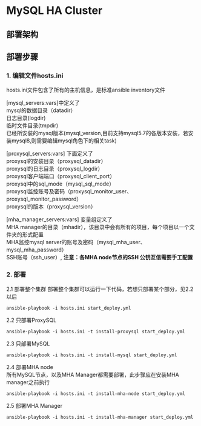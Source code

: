 # MySQL HA Cluster

## 部署架构


## 部署步骤
### 1. 编辑文件hosts.ini  
hosts.ini文件包含了所有的主机信息，是标准ansible inventory文件  

[mysql_servers:vars]中定义了  
mysql的数据目录（datadir）  
日志目录(logdir)  
临时文件目录(tmpdir)  
已经所安装的mysql版本(mysql_version,目前支持mysql5.7的各版本安装，若安装mysql8,则需要编辑mysql角色下的相关task)



[proxysql_servers:vars] 下面定义了  
proxysql的安装目录（proxysql_datadir）  
proxysql的日志目录（proxysql_logdir）   
proxysql客户端端口（proxysql_client_port）  
proxysql中的sql_mode（mysql_sql_mode）  
proxysql监控账号及密码（proxysql_monitor_user、proxysql_monitor_password）  
proxysql的版本（proxysql_version）  

[mha_manager_servers:vars] 变量组定义了  
MHA manager的目录（mhadir），该目录中会有所有的项目，每个项目以一个文件夹的形式配置  
MHA监控mysql server的账号及密码（mysql_mha_user、mysql_mha_password）  
SSH账号（ssh_user）, **注意：各MHA node节点的SSH 公钥互信需要手工配置**  

### 2. 部署
2.1 部署整个集群
部署整个集群可以运行一下代码，若想只部署某个部分，见2.2以后
```
ansible-playbook -i hosts.ini start_deploy.yml
```
2.2 只部署ProxySQL
```
ansible-playbook -i hosts.ini -t install-proxysql start_deploy.yml
```
2.3 只部署MySQL
```
ansible-playbook -i hosts.ini -t install-mysql start_deploy.yml
```
2.4 部署MHA node  
所有MySQL节点，以及MHA Manager都需要部署，此步骤应在安装MHA manager之前执行
```
ansible-playbook -i hosts.ini -t install-mha-node start_deploy.yml
```
2.5 部署MHA Manager
```
ansible-playbook -i hosts.ini -t install-mha-manager start_deploy.yml
```
